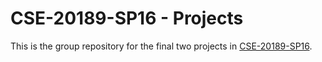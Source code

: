CSE-20189-SP16 - Projects
=========================

This is the group repository for the final two projects in [CSE-20189-SP16].

[CSE-20189-SP16]: https://www3.nd.edu/~pbui/teaching/cse.20189.sp16/
